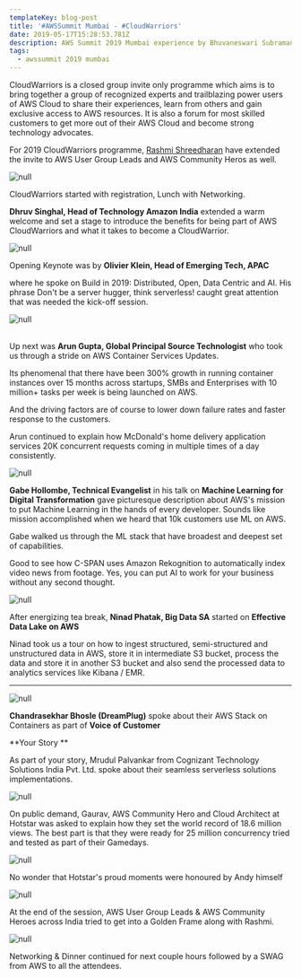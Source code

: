```yaml
---
templateKey: blog-post
title: '#AWSSummit Mumbai - #CloudWarriors'
date: 2019-05-17T15:28:53.781Z
description: AWS Summit 2019 Mumbai experience by Bhuvaneswari Subramani
tags:
  - awssummit 2019 mumbai
---
```

CloudWarriors is a closed group invite only programme which aims is to bring together a group of recognized experts and trailblazing power users of AWS Cloud to share their experiences, learn from others and gain exclusive access to AWS resources. It is also a forum for most skilled customers to get more out of their AWS Cloud and become strong technology advocates.

For 2019 CloudWarriors programme, [Rashmi Shreedharan](https://www.linkedin.com/in/rashmis/) have extended the invite to AWS User Group Leads and AWS Community Heros as well.

![null](/img/cw_welcomeboard.jpg)

CloudWarriors started with registration, Lunch with Networking.

**Dhruv Singhal, Head of Technology Amazon India** extended a warm welcome and set a stage to introduce the benefits for being part of AWS CloudWarriors and what it takes to become a CloudWarrior.

![null](/img/intro.png)

Opening Keynote was by **Olivier Klein, Head of Emerging Tech, APAC**

where he spoke on Build in 2019: Distributed, Open, Data Centric and AI.
His phrase Don't be a server hugger, think serverless! caught great attention that was needed the kick-off session.

![null](/img/cw_key_2.jpg)

\
Up next was **Arun Gupta, Global Principal Source Technologist** who took us through a stride on AWS Container Services Updates.

Its phenomenal that there have been 300% growth in running container instances over 15 months across startups, SMBs and Enterprises with 10 million+ tasks per week is being launched on AWS.

And the driving factors are of course to lower down failure rates and faster response to the customers.

Arun continued to explain how McDonald's home delivery application services 20K concurrent requests coming in multiple times of a day consistently.

![null](/img/arun_gupta.jpg)

**Gabe Hollombe, Technical Evangelist** in his talk on **Machine Learning for Digital Transformation** gave picturesque description about AWS's mission to put Machine Learning in the hands of every developer. Sounds like mission accomplished when we heard that 10k customers use ML on AWS. 

Gabe walked us through the ML stack that have broadest and deepest set of capabilities.

Good to see how C-SPAN uses Amazon Rekognition to automatically index video news from footage. Yes, you can put AI to work for your business without any second thought.

![null](/img/gabe_ml.jpg)

After energizing tea break, **Ninad Phatak, Big Data SA** started on **Effective Data Lake on AWS**

Ninad took us a tour on how to ingest structured, semi-structured and unstructured data in AWS, store it in intermediate S3 bucket, process the data and store it in another S3 bucket and also send the processed data to analytics services like Kibana / EMR.

- - -

![null](/img/ninad.jpg)

**Chandrasekhar Bhosle (DreamPlug)** spoke about their AWS Stack on Containers as part of **Voice of Customer**

**Your Story **

As part of your story, Mrudul Palvankar from Cognizant Technology Solutions India Pvt. Ltd. spoke about their seamless serverless solutions implementations.

![null](/img/serverless.jpg)

On public demand, Gaurav, AWS Community Hero and Cloud Architect at Hotstar was asked to explain how they set the world record of 18.6 million views. The best part is that they were ready for 25 million concurrency tried and tested as part of their Gamedays.

![null](/img/gaurav.jpg)

No wonder that Hotstar's proud moments were honoured by Andy himself 

![null](/img/andy.png)

At the end of the session, AWS User Group Leads & AWS Community Heroes across India tried to get into a Golden Frame along with Rashmi.

![null](/img/cw_ugleads.jpg)

Networking & Dinner continued for next couple hours followed by a SWAG from AWS to all the attendees.
